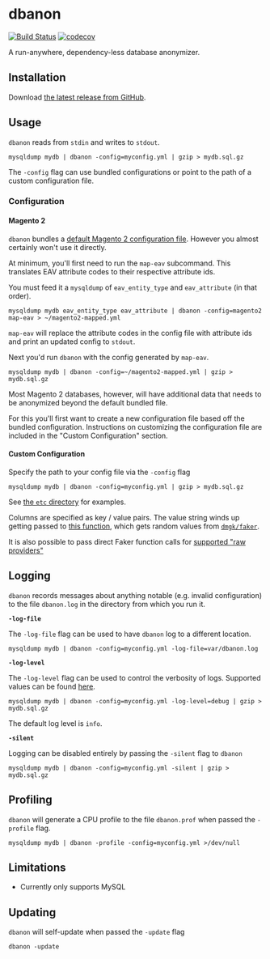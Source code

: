 # dbanon

[![Build Status](https://github.com/mpchadwick/dbanon/actions/workflows/ci.yml/badge.svg)](https://travis-ci.org/mpchadwick/dbanon) [![codecov](https://codecov.io/gh/mpchadwick/dbanon/branch/master/graph/badge.svg)](https://codecov.io/gh/mpchadwick/dbanon)

A run-anywhere, dependency-less database anonymizer.

## Installation

Download [the latest release from GitHub](https://github.com/mpchadwick/dbanon/releases).

## Usage

`dbanon` reads from `stdin` and writes to `stdout`.

```
mysqldump mydb | dbanon -config=myconfig.yml | gzip > mydb.sql.gz
```

The `-config` flag can use bundled configurations or point to the path of a custom configuration file. 

### Configuration

#### Magento 2

`dbanon` bundles a [default Magento 2 configuration file](etc/magento2.yml). However you almost certainly won't use it directly.

At minimum, you'll first need to run the `map-eav` subcommand. This translates EAV attribute codes to their respective attribute ids.

You must feed it a `mysqldump` of `eav_entity_type` and `eav_attribute` (in that order).

```
mysqldump mydb eav_entity_type eav_attribute | dbanon -config=magento2 map-eav > ~/magento2-mapped.yml
```

`map-eav` will replace the attribute codes in the config file with attribute ids and print an updated config to `stdout`.

Next you'd run `dbanon` with the config generated by `map-eav`.

```
mysqldump mydb | dbanon -config=~/magento2-mapped.yml | gzip > mydb.sql.gz
```


Most Magento 2 databases, however, will have additional data that needs to be anonymized beyond the default bundled file. 

For this you'll first want to create a new configuration file based off the bundled configuration. Instructions on customizing the configuration file are included in the "Custom Configuration" section.


#### Custom Configuration

Specify the path to your config file via the `-config` flag

```
mysqldump mydb | dbanon -config=myconfig.yml | gzip > mydb.sql.gz
```

See [the `etc` directory](etc/) for examples.

Columns are specified as key / value pairs. The value string winds up getting passed to [this function](https://github.com/mpchadwick/dbanon/blob/ade634a10bc282c06fecef115afbdd6661a94277/src/provider.go#L36), which gets random values from [`dmgk/faker`](https://github.com/dmgk/faker).

It is also possible to pass direct Faker function calls for [supported "raw providers"](https://github.com/mpchadwick/dbanon/blob/ade634a10bc282c06fecef115afbdd6661a94277/src/provider.go#L13-L17)

## Logging

`dbanon` records messages about anything notable (e.g. invalid configuration) to the file `dbanon.log` in the directory from which you run it.

**`-log-file`**

The `-log-file` flag can be used to have `dbanon` log to a different location.

```
mysqldump mydb | dbanon -config=myconfig.yml -log-file=var/dbanon.log
```

**`-log-level`**

The `-log-level` flag can be used to control the verbosity of logs. Supported values can be found [here](https://github.com/sirupsen/logrus/blob/d131c24e23baaa812461202af6d7cfa388e2d292/logrus.go#L25-L45).

```
mysqldump mydb | dbanon -config=myconfig.yml -log-level=debug | gzip > mydb.sql.gz
```

The default log level is `info`.

**`-silent`**

Logging can be disabled entirely by passing the `-silent` flag to `dbanon`

```
mysqldump mydb | dbanon -config=myconfig.yml -silent | gzip > mydb.sql.gz
```

## Profiling

`dbanon` will generate a CPU profile to the file `dbanon.prof` when passed the `-profile` flag.

```
mysqldump mydb | dbanon -profile -config=myconfig.yml >/dev/null
```

## Limitations

- Currently only supports MySQL

## Updating

`dbanon` will self-update when passed the `-update` flag

```
dbanon -update
```